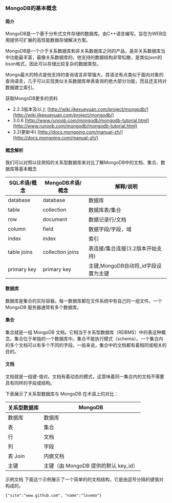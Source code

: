 ### MongoDB的基本概念
#### 简介
MongoDB是一个基于分布式文件存储的数据库。由C++语言编写。旨在为WEB应用提供可扩展的高性能数据存储解决方案。


MongoDB是一个介于关系数据库和非关系数据库之间的产品，是非关系数据库当中功能最丰富，最像关系数据库的。他支持的数据结构非常松散，是类似json的bson格式，因此可以存储比较复杂的数据类型。

Mongo最大的特点是他支持的查询语言非常强大，其语法有点类似于面向对象的查询语言，几乎可以实现类似关系数据库单表查询的绝大部分功能，而且还支持对数据建立索引。

获取MongoDB更多的资料
- 2.2.3版本及以上 [http://wiki.jikexueyuan.com/project/mongodb/](http://wiki.jikexueyuan.com/project/mongodb/)
- 3.0.6 [http://www.runoob.com/mongodb/mongodb-tutorial.html](http://www.runoob.com/mongodb/mongodb-tutorial.html)
- 3.2(更新中) [http://docs.mongoing.com/manual-zh/](http://docs.mongoing.com/manual-zh/)

#### 概念解析
我们可以对照以往熟知的关系型数据库来对比了解MongoDB中的文档、集合、数据库等基本概念

SQL术语/概念 | MongoDB术语/概念| 解释/说明
-----      |------          |----
database   | database       | 数据库
table      | collection     | 数据库表/集合
row        | document       | 数据记录行/文档
column     | field          | 数据字段/字段，域
index      | index          | 索引
table joins| collection joins| 表连接/集合连接(3.2版本开始支持)
primary key| primary key    | 主键,MongoDB自动将_id字段设置为主键

#### 数据库
数据库是集合的实际容器。每一数据库都在文件系统中有自己的一组文件。一个 MongoDB 服务器通常有多个数据库。
#### 集合
集合就是一组 MongoDB 文档。它相当于关系型数据库（RDBMS）中的表这种概念。集合位于单独的一个数据库中。集合不能执行模式（schema）。一个集合内的多个文档可以有多个不同的字段。一般来说，集合中的文档都有着相同或相关的目的。
#### 文档
文档就是一组键-值对。文档有着动态的模式，这意味着同一集合内的文档不需要具有同样的字段或结构。

下表展示了关系型数据库与 MongoDB 在术语上的对比：

关系型数据库 |  MongoDB
-----     |------ 
数据库   | 数据库
表	| 集合
行	| 文档
列	| 字段
表 Join	| 内嵌文档
主键	| 主键（由 MongoDB 提供的默认 key_id）

示例文档
下面这个示例展示了一个简单的的文档结构，它是由逗号分隔的键值对构成的。
```
{"site":"www.github.com", "name":"lovemo"}
```
		
		
		
 	 	
		